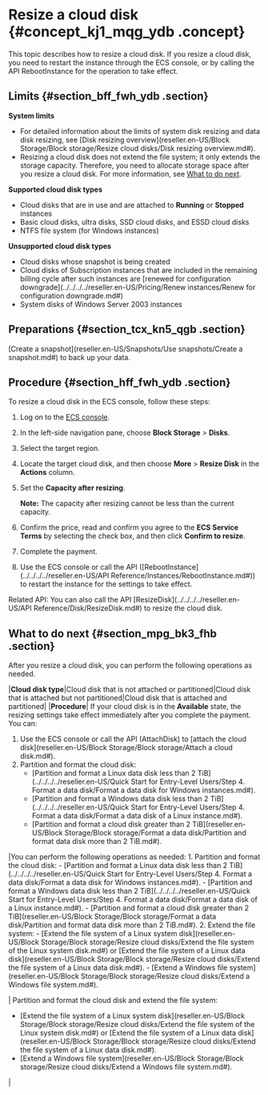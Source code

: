 # Resize a cloud disk {#concept_kj1_mqg_ydb .concept}

This topic describes how to resize a cloud disk. If you resize a cloud disk, you need to restart the instance through the ECS console, or by calling the API RebootInstance for the operation to take effect.

## Limits {#section_bff_fwh_ydb .section}

**System limits** 

-   For detailed information about the limits of system disk resizing and data disk resizing, see [Disk resizing overview](reseller.en-US/Block Storage/Block storage/Resize cloud disks/Disk resizing overview.md#).
-   Resizing a cloud disk does not extend the file system; it only extends the storage capacity. Therefore, you need to allocate storage space after you resize a cloud disk. For more information, see [What to do next](#).

**Supported cloud disk types** 

-   Cloud disks that are in use and are attached to **Running** or **Stopped** instances
-   Basic cloud disks, ultra disks, SSD cloud disks, and ESSD cloud disks
-   NTFS file system \(for Windows instances\)

**Unsupported cloud disk types** 

-   Cloud disks whose snapshot is being created
-   Cloud disks of Subscription instances that are included in the remaining billing cycle after such instances are [renewed for configuration downgrade](../../../../reseller.en-US/Pricing/Renew instances/Renew for configuration downgrade.md#)
-   System disks of Windows Server 2003 instances

## Preparations {#section_tcx_kn5_qgb .section}

[Create a snapshot](reseller.en-US/Snapshots/Use snapshots/Create a snapshot.md#) to back up your data.

## Procedure {#section_hff_fwh_ydb .section}

To resize a cloud disk in the ECS console, follow these steps:

1.  Log on to the [ECS console](https://partners-intl.console.aliyun.com/#/ecs).
2.  In the left-side navigation pane, choose **Block Storage** \> **Disks**.
3.  Select the target region.
4.  Locate the target cloud disk, and then choose **More** \> **Resize Disk** in the **Actions** column.
5.  Set the **Capacity after resizing**.

    **Note:** The capacity after resizing cannot be less than the current capacity.

6.  Confirm the price, read and confirm you agree to the **ECS Service Terms** by selecting the check box, and then click **Confirm to resize**.
7.  Complete the payment.
8.  Use the ECS console or call the API \([RebootInstance](../../../../reseller.en-US/API Reference/Instances/RebootInstance.md#)\) to restart the instance for the settings to take effect.

Related API: You can also call the API [ResizeDisk](../../../../reseller.en-US/API Reference/Disk/ResizeDisk.md#) to resize the cloud disk.

## What to do next {#section_mpg_bk3_fhb .section}

After you resize a cloud disk, you can perform the following operations as needed.

|**Cloud disk type**|Cloud disk that is not attached or partitioned|Cloud disk that is attached but not partitioned|Cloud disk that is attached and partitioned|
|**Procedure**| If your cloud disk is in the **Available** state, the resizing settings take effect immediately after you complete the payment. You can:

 1.  Use the ECS console or call the API \(AttachDisk\) to [attach the cloud disk](reseller.en-US/Block Storage/Block storage/Attach a cloud disk.md#).
2.  Partition and format the cloud disk:
    -   [Partition and format a Linux data disk less than 2 TiB](../../../../reseller.en-US/Quick Start for Entry-Level Users/Step 4. Format a data disk/Format a data disk for Windows instances.md#).
    -   [Partition and format a Windows data disk less than 2 TiB](../../../../reseller.en-US/Quick Start for Entry-Level Users/Step 4. Format a data disk/Format a data disk of a Linux instance.md#).
    -   [Partition and format a cloud disk greater than 2 TiB](reseller.en-US/Block Storage/Block storage/Format a data disk/Partition and format data disk more than 2 TiB.md#).

 |You can perform the following operations as needed: 1.  Partition and format the cloud disk:
    -   [Partition and format a Linux data disk less than 2 TiB](../../../../reseller.en-US/Quick Start for Entry-Level Users/Step 4. Format a data disk/Format a data disk for Windows instances.md#).
    -   [Partition and format a Windows data disk less than 2 TiB](../../../../reseller.en-US/Quick Start for Entry-Level Users/Step 4. Format a data disk/Format a data disk of a Linux instance.md#).
    -   [Partition and format a cloud disk greater than 2 TiB](reseller.en-US/Block Storage/Block storage/Format a data disk/Partition and format data disk more than 2 TiB.md#).
2.  Extend the file system:
    -   [Extend the file system of a Linux system disk](reseller.en-US/Block Storage/Block storage/Resize cloud disks/Extend the file system of the Linux system disk.md#) or [Extend the file system of a Linux data disk](reseller.en-US/Block Storage/Block storage/Resize cloud disks/Extend the file system of a Linux data disk.md#).
    -   [Extend a Windows file system](reseller.en-US/Block Storage/Block storage/Resize cloud disks/Extend a Windows file system.md#).

 | Partition and format the cloud disk and extend the file system:

 -   [Extend the file system of a Linux system disk](reseller.en-US/Block Storage/Block storage/Resize cloud disks/Extend the file system of the Linux system disk.md#) or [Extend the file system of a Linux data disk](reseller.en-US/Block Storage/Block storage/Resize cloud disks/Extend the file system of a Linux data disk.md#).
-   [Extend a Windows file system](reseller.en-US/Block Storage/Block storage/Resize cloud disks/Extend a Windows file system.md#).

 |

